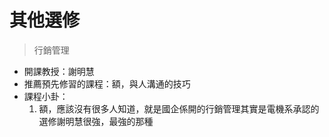 # 其他選修


> 行銷管理

* 開課教授：謝明慧
* 推薦預先修習的課程：額，與人溝通的技巧
* 課程小卦：
  1. 額，應該沒有很多人知道，就是國企係開的行銷管理其實是電機系承認的選修謝明慧很強，最強的那種
